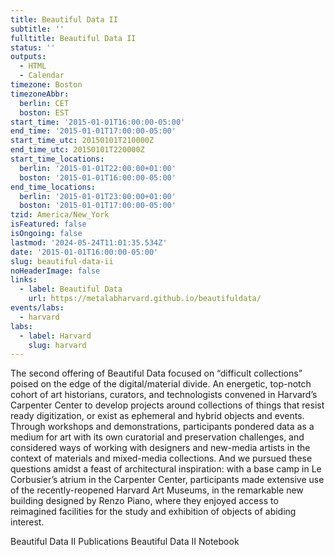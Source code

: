 ```yaml
---
title: Beautiful Data II
subtitle: ''
fulltitle: Beautiful Data II
status: ''
outputs:
  - HTML
  - Calendar
timezone: Boston
timezoneAbbr:
  berlin: CET
  boston: EST
start_time: '2015-01-01T16:00:00-05:00'
end_time: '2015-01-01T17:00:00-05:00'
start_time_utc: 20150101T210000Z
end_time_utc: 20150101T220000Z
start_time_locations:
  berlin: '2015-01-01T22:00:00+01:00'
  boston: '2015-01-01T16:00:00-05:00'
end_time_locations:
  berlin: '2015-01-01T23:00:00+01:00'
  boston: '2015-01-01T17:00:00-05:00'
tzid: America/New_York
isFeatured: false
isOngoing: false
lastmod: '2024-05-24T11:01:35.534Z'
date: '2015-01-01T16:00:00-05:00'
slug: beautiful-data-ii
noHeaderImage: false
links:
  - label: Beautiful Data
    url: https://metalabharvard.github.io/beautifuldata/
events/labs:
  - harvard
labs:
  - label: Harvard
    slug: harvard
---
```

The second offering of Beautiful Data focused on “difficult collections” poised on the edge of the digital/material divide. An energetic, top-notch cohort of art historians, curators, and technologists convened in Harvard’s Carpenter Center to develop projects around collections of things that resist ready digitization, or exist as ephemeral and hybrid objects and events. Through workshops and demonstrations, participants pondered data as a medium for art with its own curatorial and preservation challenges, and considered ways of working with designers and new-media artists in the context of materials and mixed-media collections. And we pursued these questions amidst a feast of architectural inspiration: with a base camp in Le Corbusier’s atrium in the Carpenter Center, participants made extensive use of the recently-reopened Harvard Art Museums, in the remarkable new building designed by Renzo Piano, where they enjoyed access to reimagined facilities for the study and exhibition of objects of abiding interest.

Beautiful Data II Publications
Beautiful Data II Notebook
